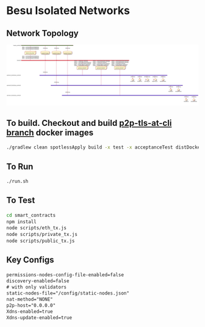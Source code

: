 # Besu Isolated Networks

## Network Topology
![Network Topology](/network-topology.png)

## To build. Checkout and build [p2p-tls-at-cli branch](https://github.com/perusworld/besu/tree/p2p-tls-at-cli) docker images
```bash
./gradlew clean spotlessApply build -x test -x acceptanceTest distDocker
```
## To Run
```bash
./run.sh
```
## To Test
```bash
cd smart_contracts
npm install
node scripts/eth_tx.js
node scripts/private_tx.js
node scripts/public_tx.js
```

## Key Configs
```
permissions-nodes-config-file-enabled=false
discovery-enabled=false
# with only validators
static-nodes-file="/config/static-nodes.json"
nat-method="NONE"
p2p-host="0.0.0.0"
Xdns-enabled=true
Xdns-update-enabled=true

```

